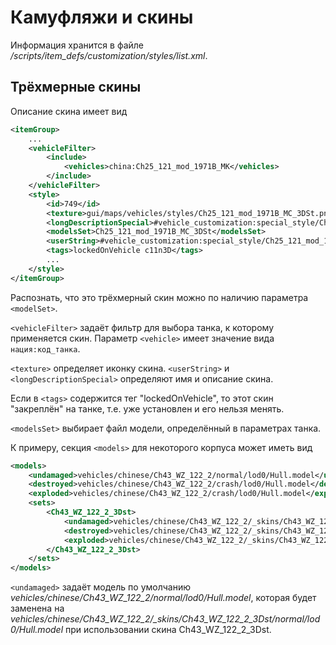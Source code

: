 # Камуфляжи и скины

Информация хранится в файле */scripts/item\_defs/customization/styles/list.xml*.

## Трёхмерные скины

Описание скина имеет вид

```xml
<itemGroup>
    ...
	<vehicleFilter>
		<include>
			<vehicles>china:Ch25_121_mod_1971B_MK</vehicles>
		</include>
	</vehicleFilter>
	<style>
        <id>749</id>
        <texture>gui/maps/vehicles/styles/Ch25_121_mod_1971B_MC_3DSt.png</texture>
        <longDescriptionSpecial>#vehicle_customization:special_style/Ch25_121_mod_1971B_MC_3DSt_desc/long</longDescriptionSpecial>
        <modelsSet>Ch25_121_mod_1971B_MC_3DSt</modelsSet>
        <userString>#vehicle_customization:special_style/Ch25_121_mod_1971B_MC_3DSt</userString>
        <tags>lockedOnVehicle c11n3D</tags>
		...
	</style>
</itemGroup>
```

Распознать, что это трёхмерный скин можно по наличию параметра `<modelSet>`.

`<vehicleFilter>` задаёт фильтр для выбора танка, к которому применяется скин. Параметр `<vehicle>` имеет значение вида `нация:код_танка`.

`<texture>` определяет иконку скина. `<userString>` и `<longDescriptionSpecial>` определяют имя и описание скина.

Если в `<tags>` содержится тег "lockedOnVehicle", то этот скин "закреплён" на танке, т.е. уже установлен и его нельзя менять.

`<modelsSet>` выбирает файл модели, определённый в параметрах танка.

К примеру, секция `<models>` для некоторого корпуса может иметь вид

```xml
<models>
	<undamaged>vehicles/chinese/Ch43_WZ_122_2/normal/lod0/Hull.model</undamaged>
	<destroyed>vehicles/chinese/Ch43_WZ_122_2/crash/lod0/Hull.model</destroyed>
	<exploded>vehicles/chinese/Ch43_WZ_122_2/crash/lod0/Hull.model</exploded>
	<sets>
		<Ch43_WZ_122_2_3Dst>
			<undamaged>vehicles/chinese/Ch43_WZ_122_2/_skins/Ch43_WZ_122_2_3Dst/normal/lod0/Hull.model</undamaged>
			<destroyed>vehicles/chinese/Ch43_WZ_122_2/_skins/Ch43_WZ_122_2_3Dst/crash/lod0/Hull.model</destroyed>
			<exploded>vehicles/chinese/Ch43_WZ_122_2/_skins/Ch43_WZ_122_2_3Dst/crash/lod0/Hull.model</exploded>
		</Ch43_WZ_122_2_3Dst>
	</sets>
</models>
```

`<undamaged>` задаёт модель по умолчанию *vehicles/chinese/Ch43\_WZ\_122\_2/normal/lod0/Hull.model*, которая будет заменена на *vehicles/chinese/Ch43\_WZ\_122\_2/\_skins/Ch43\_WZ\_122\_2\_3Dst/normal/lod0/Hull.model* при использовании скина Ch43\_WZ\_122\_2\_3Dst.